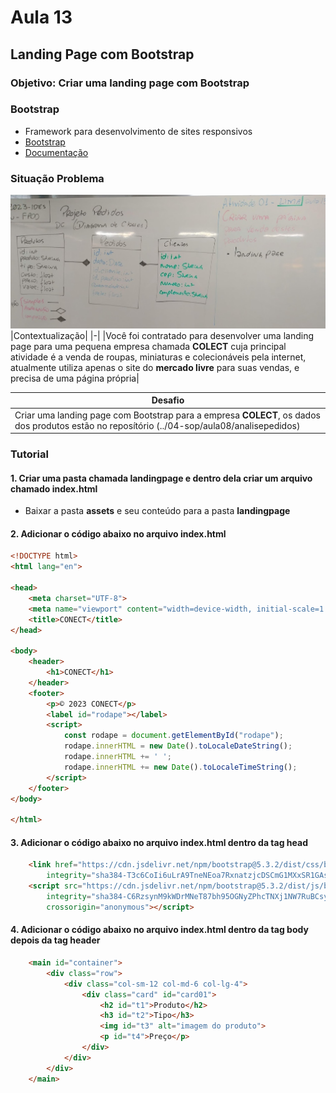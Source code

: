 # Aula 13
## Landing Page com Bootstrap
### Objetivo: Criar uma landing page com Bootstrap
### Bootstrap
- Framework para desenvolvimento de sites responsivos
- [Bootstrap](https://getbootstrap.com/)
- [Documentação](https://getbootstrap.com/docs/4.5/getting-started/introduction/)

### Situação Problema
![Lousa](./lousa.jpg)
|Contextualização|
|-|
|Você foi contratado para desenvolver uma landing page para uma pequena empresa chamada **COLECT** cuja principal atividade é a venda de roupas, miniaturas e colecionáveis pela internet, atualmente utiliza apenas o site do **mercado livre** para suas vendas, e precisa de uma página própria|

|Desafio|
|-|
|Criar uma landing page com Bootstrap para a empresa **COLECT**, os dados dos produtos estão no reposítório (../04-sop/aula08/analisepedidos)|

### Tutorial
#### 1. Criar uma pasta chamada **landingpage** e dentro dela criar um arquivo chamado **index.html**
- Baixar a pasta **assets** e seu conteúdo para a pasta **landingpage**
#### 2. Adicionar o código abaixo no arquivo **index.html**
```html
<!DOCTYPE html>
<html lang="en">

<head>
    <meta charset="UTF-8">
    <meta name="viewport" content="width=device-width, initial-scale=1.0">
    <title>CONECT</title>
</head>

<body>
    <header>
        <h1>CONECT</h1>
    </header>
    <footer>
        <p>© 2023 CONECT</p>
        <label id="rodape"></label>
        <script>
            const rodape = document.getElementById("rodape");
            rodape.innerHTML = new Date().toLocaleDateString();
            rodape.innerHTML += ' ';
            rodape.innerHTML += new Date().toLocaleTimeString();
        </script>
    </footer>
</body>

</html>
```

#### 3. Adicionar o código abaixo no arquivo **index.html** dentro da tag **head**
```html
    <link href="https://cdn.jsdelivr.net/npm/bootstrap@5.3.2/dist/css/bootstrap.min.css" rel="stylesheet"
        integrity="sha384-T3c6CoIi6uLrA9TneNEoa7RxnatzjcDSCmG1MXxSR1GAsXEV/Dwwykc2MPK8M2HN" crossorigin="anonymous">
    <script src="https://cdn.jsdelivr.net/npm/bootstrap@5.3.2/dist/js/bootstrap.bundle.min.js"
        integrity="sha384-C6RzsynM9kWDrMNeT87bh95OGNyZPhcTNXj1NW7RuBCsyN/o0jlpcV8Qyq46cDfL"
        crossorigin="anonymous"></script>
```

#### 4. Adicionar o código abaixo no arquivo **index.html** dentro da tag **body** depois da tag **header**
```html
    <main id="container">
        <div class="row">
            <div class="col-sm-12 col-md-6 col-lg-4">
                <div class="card" id="card01">
                    <h2 id="t1">Produto</h2>
                    <h3 id="t2">Tipo</h3>
                    <img id="t3" alt="imagem do produto">
                    <p id="t4">Preço</p>
                </div>
            </div>
        </div>
    </main>
```